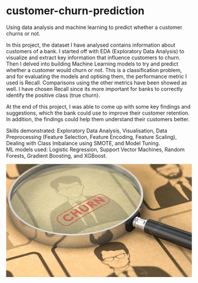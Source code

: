 # customer-churn-prediction
Using data analysis and machine learning to predict whether a customer churns or not.

In this project, the dataset I have analysed contains information about customers of a bank. I started off with EDA (Exploratory Data Analysis) to visualize and extract key information that influence customers to churn. Then I delved into building Machine Learning models to try and predict whether a customer would churn or not. This is a classification problem, and for evaluating the models and optising them, the performance metric I used is Recall. Comparisons using the other metrics have been showed as well. I have chosen Recall since its more important for banks to correctly identify the positive class (true churn).

At the end of this project, I was able to come up with some key findings and suggestions, which the bank could use to improve their customer retention. In addition, the findings could help them understand their customers better.

Skills demonstrated: Exploratory Data Analysis, Visualisation, Data Preprocessing (Feature Selection, Feature Encoding, Feature Scaling), Dealing with Class Imbalance using SMOTE, and Model Tuning.<br>
ML models used: Logistic Regression, Support Vector Machines, Random Forests, Gradient Boosting, and XGBoost.

<img src="pi.png" alt="Alt text" title="ot">
